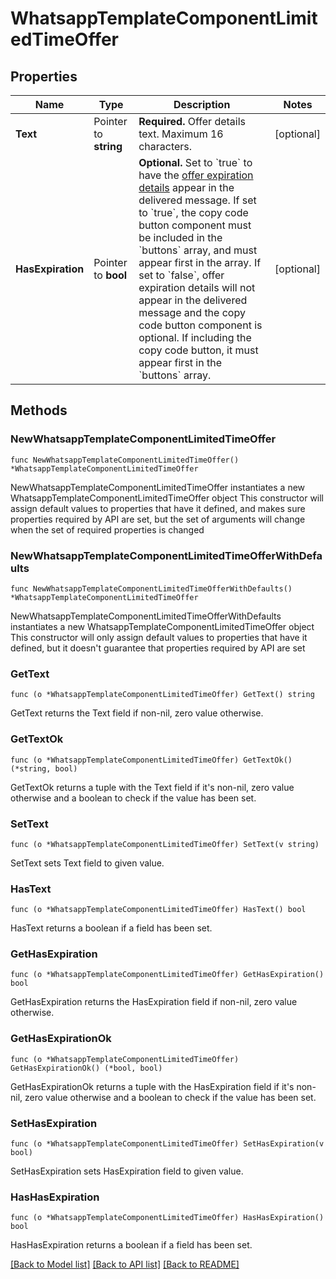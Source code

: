 # WhatsappTemplateComponentLimitedTimeOffer

## Properties

Name | Type | Description | Notes
------------ | ------------- | ------------- | -------------
**Text** | Pointer to **string** | **Required.** Offer details text. Maximum 16 characters. | [optional] 
**HasExpiration** | Pointer to **bool** | **Optional.** Set to &#x60;true&#x60; to have the [offer expiration details](https://developers.facebook.com/docs/whatsapp/business-management-api/message-templates/limited-time-offer-templates#offer-expiration-details) appear in the delivered message. If set to &#x60;true&#x60;, the copy code button component must be included in the &#x60;buttons&#x60; array, and must appear first in the array. If set to &#x60;false&#x60;, offer expiration details will not appear in the delivered message and the copy code button component is optional. If including the copy code button, it must appear first in the &#x60;buttons&#x60; array. | [optional] 

## Methods

### NewWhatsappTemplateComponentLimitedTimeOffer

`func NewWhatsappTemplateComponentLimitedTimeOffer() *WhatsappTemplateComponentLimitedTimeOffer`

NewWhatsappTemplateComponentLimitedTimeOffer instantiates a new WhatsappTemplateComponentLimitedTimeOffer object
This constructor will assign default values to properties that have it defined,
and makes sure properties required by API are set, but the set of arguments
will change when the set of required properties is changed

### NewWhatsappTemplateComponentLimitedTimeOfferWithDefaults

`func NewWhatsappTemplateComponentLimitedTimeOfferWithDefaults() *WhatsappTemplateComponentLimitedTimeOffer`

NewWhatsappTemplateComponentLimitedTimeOfferWithDefaults instantiates a new WhatsappTemplateComponentLimitedTimeOffer object
This constructor will only assign default values to properties that have it defined,
but it doesn't guarantee that properties required by API are set

### GetText

`func (o *WhatsappTemplateComponentLimitedTimeOffer) GetText() string`

GetText returns the Text field if non-nil, zero value otherwise.

### GetTextOk

`func (o *WhatsappTemplateComponentLimitedTimeOffer) GetTextOk() (*string, bool)`

GetTextOk returns a tuple with the Text field if it's non-nil, zero value otherwise
and a boolean to check if the value has been set.

### SetText

`func (o *WhatsappTemplateComponentLimitedTimeOffer) SetText(v string)`

SetText sets Text field to given value.

### HasText

`func (o *WhatsappTemplateComponentLimitedTimeOffer) HasText() bool`

HasText returns a boolean if a field has been set.

### GetHasExpiration

`func (o *WhatsappTemplateComponentLimitedTimeOffer) GetHasExpiration() bool`

GetHasExpiration returns the HasExpiration field if non-nil, zero value otherwise.

### GetHasExpirationOk

`func (o *WhatsappTemplateComponentLimitedTimeOffer) GetHasExpirationOk() (*bool, bool)`

GetHasExpirationOk returns a tuple with the HasExpiration field if it's non-nil, zero value otherwise
and a boolean to check if the value has been set.

### SetHasExpiration

`func (o *WhatsappTemplateComponentLimitedTimeOffer) SetHasExpiration(v bool)`

SetHasExpiration sets HasExpiration field to given value.

### HasHasExpiration

`func (o *WhatsappTemplateComponentLimitedTimeOffer) HasHasExpiration() bool`

HasHasExpiration returns a boolean if a field has been set.


[[Back to Model list]](../README.md#documentation-for-models) [[Back to API list]](../README.md#documentation-for-api-endpoints) [[Back to README]](../README.md)


